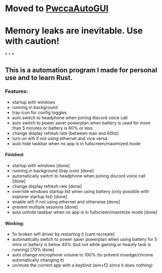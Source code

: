# Moved to [PwccaAutoGUI](https://github.com/YMGPwcca/pwcca-auto-gui)

<h1>Memory leaks are inevitable. Use with caution!</h1>
* * *
<h2>This is a automation program I made for personal use and to learn Rust.</h2>

### Features:
- startup with windows
- running in background
- tray icon for config toggles
- auto switch to headphone when joining discord voice call
- auto switch to power saver powerplan when battery is used for more than 5 minutes or battery is 60% or less
- change display refresh rate (between max and 60hz)
- turn on wifi if not using ethernet and vice versa
- auto hide taskbar when no app is in fullscreen/maximized mode

#### Finished:
- startup with windows \[done\]
- running in background (tray icon) \[done\]
- automatically switch to headphone when joining discord voice call \[done\]
- change display refresh rate \[done\]
- override windows startup list when using battery (only possible with explorer startup list) \[done\]
- enable wifi if not using ethernet and otherwise \[done\]
- prevent multiple sessions \[done\]
- auto unhide taskbar when no app is in fullscreen/maximize mode \[done\]

#### Working:
- fix broken wifi driver by restarting it \[cant recreate\]
- automatically switch to power saver powerplan when using battery for 5 mins or battery is below 40% (but not while gaming or heavily task is running) \[70% done\]
- auto change microphone volume to 100% (to prevent msedge/chrome automatically changing it)
- un/mute the current app with a keybind (win+f2 since it does nothing)
